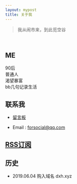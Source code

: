 ```yaml
---
layout: mypost
title: 关于我
---
```


> 我从闹市来，到此觅空谷  

 <br/>

 
## ME
90后  
普通人  
渴望暴富        
bb几句记录生活   

## 联系我

- [留言板](chat.html)

- Email&nbsp;: <a target="_blank" href="http://mail.qq.com/cgi-bin/qm_share?t=qm_mailme&email=hOLr9vfr5_3l6MT19arn6_k" style="text-decoration:none;">forsocial@qq.com</a>

## <a href="{{ site.baseurl }}/static/xml/rss.xml">RSS订阅</a>

## 历史
- 2019.06.04 购入域名 dxh.xyz 

 <br/>
 <br/>
 
